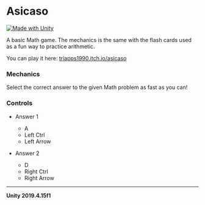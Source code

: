 # Asicaso

[![Made with Unity](https://img.shields.io/badge/Made%20with-Unity-57b9d3.svg?style=flat&logo=unity)](https://unity3d.com)

A basic Math game. The mechanics is the same with the flash cards used as a fun way to practice arithmetic.

You can play it here: [triapps1990.itch.io/asicaso](https://triapps1990.itch.io/asicaso)

### Mechanics
Select the correct answer to the given Math problem as fast as you can!

### Controls

- Answer 1
    - A
    - Left Ctrl
    - Left Arrow

- Answer 2
    - D
    - Right Ctrl
    - Right Arrow

---

 **Unity 2019.4.15f1**